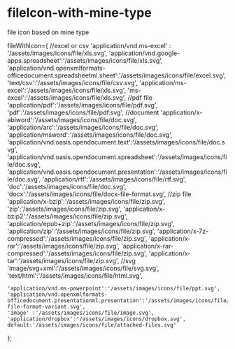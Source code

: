 # fileIcon-with-mine-type
file icon based on  mine type  


 fileWithIcon={
	//excel or csv 
	'application/vnd.ms-excel' : '/assets/images/icons/file/xls.svg',
	'application/vnd.google-apps.spreadsheet':'/assets/images/icons/file/xls.svg',
	'application/vnd.openxmlformats-officedocument.spreadsheetml.sheet':'/assets/images/icons/file/excel.svg',
	'text/csv':'/assets/images/icons/file/csv.svg',
	'application/ms-excel':'/assets/images/icons/file/xls.svg',
	'ms-excel':'/assets/images/icons/file/xls.svg',
	//pdf file 
	'application/pdf':'/assets/images/icons/file/pdf.svg',
	'pdf':'/assets/images/icons/file/pdf.svg',
	//document
	'application/x-abiword':'/assets/images/icons/file/doc.svg',
	'application/arc':'/assets/images/icons/file/doc.svg',
	'application/msword':'/assets/images/icons/file/doc.svg',
	'application/vnd.oasis.opendocument.text':'/assets/images/icons/file/doc.svg',
	'application/vnd.oasis.opendocument.spreadsheet':'/assets/images/icons/file/doc.svg',
	'application/vnd.oasis.opendocument.presentation':'/assets/images/icons/file/doc.svg',
	'application/rtf':'/assets/images/icons/file/rtf.svg',
	'doc':'/assets/images/icons/file/doc.svg',
	'docx':'/assets/images/icons/file/docx-file-format.svg',
	//zip file
	'application/x-bzip':'/assets/images/icons/file/zip.svg',
	'zip':'/assets/images/icons/file/zip.svg',
	'application/x-bzip2':'/assets/images/icons/file/zip.svg',
	'application/epub+zip':'/assets/images/icons/file/zip.svg',
	'application/zip':'/assets/images/icons/file/zip.svg',
	'application/x-7z-compressed':'/assets/images/icons/file/zip.svg',
	'application/x-rar':'/assets/images/icons/file/zip.svg',
	'application/x-rar-compressed':'/assets/images/icons/file/zip.svg',
	'application/x-tar':'/assets/images/icons/file/zip.svg',
	//svg
	'image/svg+xml':'/assets/images/icons/file/svg.svg',
	'text/html':'/assets/images/icons/file/html.svg',
	
	'application/vnd.ms-powerpoint':'/assets/images/icons/file/ppt.svg',
	'application/vnd.openxmlformats-officedocument.presentationml.presentation':'/assets/images/icons/file/pptx-file-format-variant.svg',
	'image' :'/assets/images/icons/file/image.svg',
	'application/dropbox':'/assets/images/icons/dropbox.svg',
	default:'/assets/images/icons/file/attached-files.svg'
};
